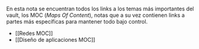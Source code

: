 En esta nota se encuentran todos los links a los temas más importantes del vault, los MOC (_Maps Of Content_), notas que a su vez contienen links a partes más específicas para mantener todo bajo control.

- [[Redes MOC]]
- [[Diseño de aplicaciones MOC]]